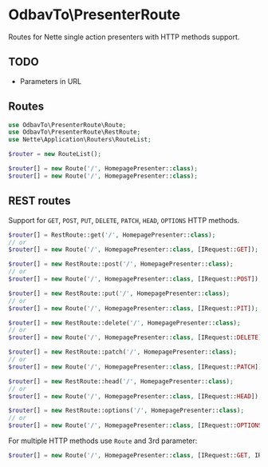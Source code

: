 # OdbavTo\PresenterRoute
Routes for Nette single action presenters with HTTP methods support.

## TODO
- Parameters in URL


## Routes
```php
use OdbavTo\PresenterRoute\Route;
use OdbavTo\PresenterRoute\RestRoute;
use Nette\Application\Routers\RouteList;

$router = new RouteList();

$router[] = new Route('/', HomepagePresenter::class);
$router[] = new Route('/', HomepagePresenter::class);
```

## REST routes
Support for `GET`, `POST`, `PUT`, `DELETE`, `PATCH`, `HEAD`, `OPTIONS` HTTP methods.
```php
$router[] = RestRoute::get('/', HomepagePresenter::class);
// or
$router[] = new Route('/', HomepagePresenter::class, [IRequest::GET]);
```

```php
$router[] = new RestRoute::post('/', HomepagePresenter::class);
// or
$router[] = new Route('/', HomepagePresenter::class, [IRequest::POST]);
```

```php
$router[] = new RestRoute::put('/', HomepagePresenter::class);
// or
$router[] = new Route('/', HomepagePresenter::class, [IRequest::PIT]);
```

```php
$router[] = new RestRoute::delete('/', HomepagePresenter::class);
// or
$router[] = new Route('/', HomepagePresenter::class, [IRequest::DELETE]);
```

```php
$router[] = new RestRoute::patch('/', HomepagePresenter::class);
// or
$router[] = new Route('/', HomepagePresenter::class, [IRequest::PATCH]);
```

```php
$router[] = new RestRoute::head('/', HomepagePresenter::class);
// or
$router[] = new Route('/', HomepagePresenter::class, [IRequest::HEAD]);
```

```php
$router[] = new RestRoute::options('/', HomepagePresenter::class);
// or
$router[] = new Route('/', HomepagePresenter::class, [IRequest::OPTIONS]);
```

For multiple HTTP methods use `Route` and 3rd parameter:
```php
$router[] = new Route('/', HomepagePresenter::class, [IRequest::GET, IRequest::POST, IRequest::DELETE]);
```
